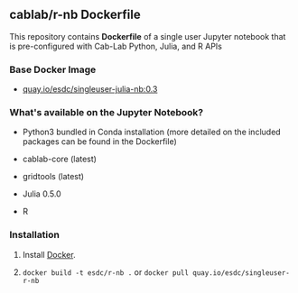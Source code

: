 ## cablab/r-nb Dockerfile


This repository contains **Dockerfile** of a single user Jupyter notebook that is pre-configured with Cab-Lab Python, Julia, and R APIs


### Base Docker Image

* [quay.io/esdc/singleuser-julia-nb:0.3](https://quay.io/repository/esdc/singleuser-julia-nb/)

### What's available on the Jupyter Notebook?

* Python3 bundled in Conda installation (more detailed on the included packages can be found in the Dockerfile)

* cablab-core (latest)

* gridtools (latest)

* Julia 0.5.0

* R


### Installation

1. Install [Docker](https://www.docker.com/).
 
2. `docker build -t esdc/r-nb .` or `docker pull quay.io/esdc/singleuser-r-nb`
